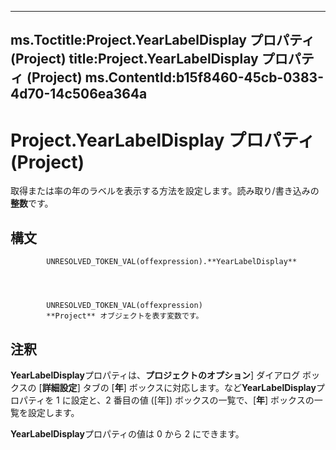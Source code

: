 

---
ms.Toctitle:Project.YearLabelDisplay プロパティ (Project)
title:Project.YearLabelDisplay プロパティ (Project)
ms.ContentId:b15f8460-45cb-0383-4d70-14c506ea364a
---
# Project.YearLabelDisplay プロパティ (Project)




取得または率の年のラベルを表示する方法を設定します。読み取り/書き込みの**整数**です。

## 構文

            UNRESOLVED_TOKEN_VAL(offexpression).**YearLabelDisplay**




            UNRESOLVED_TOKEN_VAL(offexpression)
            **Project** オブジェクトを表す変数です。



## 注釈
**YearLabelDisplay**プロパティは、**プロジェクトのオプション**] ダイアログ ボックスの [**詳細設定**] タブの [**年**] ボックスに対応します。など**YearLabelDisplay**プロパティを 1 に設定と、2 番目の値 ([年]) ボックスの一覧で、[**年**] ボックスの一覧を設定します。



**YearLabelDisplay**プロパティの値は 0 から 2 にできます。




